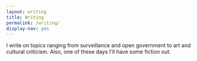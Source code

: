 ```yaml
---
layout: writing
title: Writing
permalink: /writing/
display-nav: yes
---
```


I write on topics ranging from surveillance and open government to art and cultural criticism. Also, one of these days I'll have some fiction out.<br/><br/>
